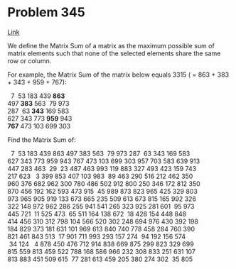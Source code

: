 # Problem 345

[Link](https://projecteuler.net/problem=345)

We define the Matrix Sum of a matrix as the maximum possible sum of matrix elements such that none of the selected elements share the same row or column.

For example, the Matrix Sum of the matrix below equals 3315 ( = 863 + 383 + 343 + 959 + 767):

  7  53 183 439 **863**  
497 **383** 563  79 973  
287  63 **343** 169 583  
627 343 773 **959** 943  
**767** 473 103 699 303  

Find the Matrix Sum of:  

  7  53 183 439 863 497 383 563  79 973 287  63 343 169 583  
627 343 773 959 943 767 473 103 699 303 957 703 583 639 913  
447 283 463  29  23 487 463 993 119 883 327 493 423 159 743  
217 623   3 399 853 407 103 983  89 463 290 516 212 462 350  
960 376 682 962 300 780 486 502 912 800 250 346 172 812 350  
870 456 192 162 593 473 915  45 989 873 823 965 425 329 803  
973 965 905 919 133 673 665 235 509 613 673 815 165 992 326  
322 148 972 962 286 255 941 541 265 323 925 281 601  95 973  
445 721  11 525 473  65 511 164 138 672  18 428 154 448 848  
414 456 310 312 798 104 566 520 302 248 694 976 430 392 198  
184 829 373 181 631 101 969 613 840 740 778 458 284 760 390  
821 461 843 513  17 901 711 993 293 157 274  94 192 156 574  
 34 124   4 878 450 476 712 914 838 669 875 299 823 329 699  
815 559 813 459 522 788 168 586 966 232 308 833 251 631 107  
813 883 451 509 615  77 281 613 459 205 380 274 302  35 805